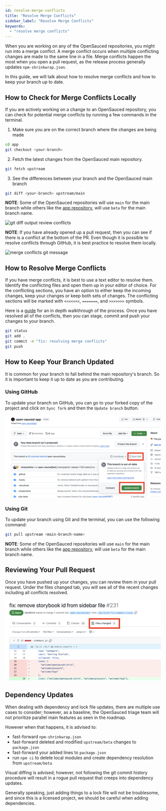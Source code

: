 ```yaml
---
id: resolve-merge-conflicts
title: "Resolve Merge Conflicts"
sidebar_label: "Resolve Merge Conflicts"
keywords:
  - "resolve merge conflicts"
---
```


When you are working on any of the OpenSauced repositories, you might run into a merge conflict. A merge conflict occurs when multiple conflicting changes are made to the same line in a file. Merge conflicts happen the most when you open a pull request, as the release process generally updates `npm-shrinkwrap.json`.

In this guide, we will talk about how to resolve merge conflicts and how to keep your branch up to date.

## How to Check for Merge Conflicts Locally

If you are actively working on a change to an OpenSauced repository, you can check for potential merge conflicts by running a few commands in the terminal.

1. Make sure you are on the correct branch where the changes are being made

```bash
cd app
git checkout <your-branch>
```

2. Fetch the latest changes from the OpenSauced main repository.

```bash
git fetch upstream
```

3. See the differences between your branch and the OpenSauced main branch

```bash
git diff <your-branch> upstream/main
```

**NOTE**: Some of the OpenSauced repositories will use `main` for the main branch while others like the [app repository](https://github.com/open-sauced/app), will use `beta` for the main branch name.

![git diff output review conflicts](../../../static/img/contributing-resolve-merge-conflicts-review-conflicts.png)

**NOTE**: If you have already opened up a pull request, then you can see if there is a conflict at the bottom of the PR. Even though it is possible to resolve conflicts through GitHub, it is best practice to resolve them locally.

![merge conflicts git message](../../../static/img/contributing-resolve-merge-conflicts-dont-do.png)

## How to Resolve Merge Conflicts

If you have merge conflicts, it is best to use a text editor to resolve them. Identify the conflicting files and open them up in your editor of choice. For the conflicting sections, you have an option to either keep the incoming changes, keep your changes or keep both sets of changes. The conflicting sections will be marked with `<<<<<<<`, `=======`, and `>>>>>>>` symbols.

Here is a [guide](https://dev.to/adiatiayu/how-to-resolve-merge-conflicts-using-the-merge-editor-feature-on-vs-code-pic) for an in depth walkthrough of the process. Once you have resolved all of the conflicts, then you can stage, commit and push your changes to your branch.

```bash
git status
git add .
git commit -m "fix: resolving merge conflicts"
git push
```

## How to Keep Your Branch Updated

It is common for your branch to fall behind the main repository's branch. So it is important to keep it up to date as you are contributing.

### Using GitHub

To update your branch on GitHub, you can go to your forked copy of the project and click on `Sync fork` and then the `Update branch` button.

![syncing your branch on GitHub](../../../static/img/sync-branch-GH.png)

### Using Git

To update your branch using Git and the terminal, you can use the following command:

```bash
git pull upstream <main-branch-name>
```

**NOTE**: Some of the OpenSauced repositories will use `main` for the main branch while others like the [app repository](https://github.com/open-sauced/app), will use `beta` for the main branch name.

## Reviewing Your Pull Request

Once you have pushed up your changes, you can review them in your pull request. Under the files changed tab, you will see all of the recent changes including all conflicts resolved.

![files changed tab on GitHub](../../../static/img/files-changed-tab.png)

## Dependency Updates

When dealing with dependency and lock file updates, there are multiple use cases to consider; however, as a baseline, the OpenSauced triage team will not prioritize parallel main features as seen in the roadmap.

However when that happens, it is advised to:

- fast-forward `npm-shrinkwrap.json`
- fast-forward deleted and modified `upstream/beta` changes to `package.json`
- fast-forward your added lines to `package.json`
- run `npm ci` to delete local modules and create dependency resolution from `upstream/beta`

Visual diffing is advised; however, not following the git commit history procedure will result in a rogue pull request that creeps into dependency updates.

Generally speaking, just adding things to a lock file will not be troublesome, and since this is a licensed project, we should be careful when adding dependencies.
